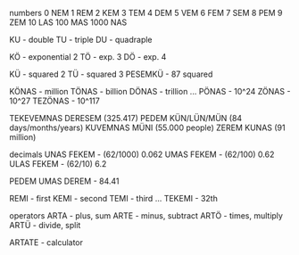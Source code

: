 numbers
0 NEM
1 REM
2 KEM
3 TEM
4 DEM
5 VEM
6 FEM
7 SEM
8 PEM
9 ZEM
10 LAS
100 MAS
1000 NAS

KU - double
TU - triple
DU - quadraple 

KÖ - exponential 2
TÖ - exp. 3
DÖ - exp. 4

KÜ - squared 2
TÜ - squared 3
PESEMKÜ - 87 squared

KÖNAS - million
TÖNAS - billion
DÖNAS - trillion 
...
PÖNAS - 10^24
ZÖNAS - 10^27
TEZÖNAS - 10^117

TEKEVEMNAS DERESEM (325.417)
PEDEM KÜN/LÜN/MÜN (84 days/months/years)
KUVEMNAS MÜNI (55.000 people)
ZEREM KUNAS (91 million)


decimals
UNAS FEKEM - (62/1000) 0.062
UMAS FEKEM - (62/100) 0.62
ULAS FEKEM - (62/10) 6.2

PEDEM UMAS DEREM - 84.41



REMI - first
KEMI - second
TEMI - third
...
TEKEMI - 32th


operators
ARTA - plus, sum
ARTE - minus, subtract
ARTÖ - times, multiply
ARTÜ - divide, split




ARTATE - calculator